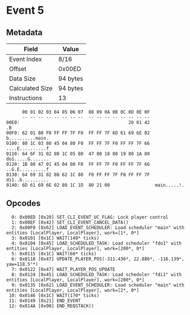 # Event 5

## Metadata

| Field           | Value    |
|-----------------|----------|
| Event Index     | 8/16     |
| Offset          | 0x00ED   |
| Data Size       | 94 bytes |
| Calculated Size | 94 bytes |
| Instructions    | 13       |

```
      00 01 02 03 04 05 06 07  08 09 0A 0B 0C 0D 0E 0F
      -- -- -- -- -- -- -- --  -- -- -- -- -- -- -- --
00E0:                                         20 01 42                .B
00F0: 62 01 80 F0 FF FF 7F F0  FF FF 7F 6D 61 69 6E 02  b..........main.
0100: 80 1C 03 80 45 04 80 F0  FF FF 7F F0 FF FF 7F 66  ....E..........f
0110: 64 6F 31 02 80 1C 05 80  47 00 18 80 19 80 1A 80  do1.....G.......
0120: 1B 80 47 01 45 04 80 F0  FF FF 7F F0 FF FF 7F 66  ..G.E..........f
0130: 64 69 31 02 80 62 1C 80  F0 FF FF 7F F0 FF FF 7F  di1..b..........
0140: 6D 61 69 6E 02 80 1C 1D  80 21 00                 main.....!.     
```

## Opcodes

```
  0: 0x00ED [0x20] SET_CLI_EVENT_UC_FLAG: Lock player control
  1: 0x00EF [0x42] SET_CLI_EVENT_CANCEL_DATA()
  2: 0x00F0 [0x62] LOAD_EVENT_SCHEDULER: Load scheduler "main" with entities [LocalPlayer, LocalPlayer], work=[1*, 0*]
  3: 0x0101 [0x1C] WAIT(140* ticks)
  4: 0x0104 [0x45] LOAD_SCHEDULED_TASK: Load scheduler "fdo1" with entities [LocalPlayer, LocalPlayer], work=[200*, 0*]
  5: 0x0115 [0x1C] WAIT(60* ticks)
  6: 0x0118 [0x47] UPDATE_PLAYER_POS(-311.436*, 22.886*, -116.139*, yaw=118.5°*)
  7: 0x0122 [0x47] WAIT_PLAYER_POS_UPDATE
  8: 0x0124 [0x45] LOAD_SCHEDULED_TASK: Load scheduler "fdi1" with entities [LocalPlayer, LocalPlayer], work=[200*, 0*]
  9: 0x0135 [0x62] LOAD_EVENT_SCHEDULER: Load scheduler "main" with entities [LocalPlayer, LocalPlayer], work=[2*, 0*]
 10: 0x0146 [0x1C] WAIT(170* ticks)
 11: 0x0149 [0x21] END_EVENT
 12: 0x014A [0x00] END_REQSTACK()
```
